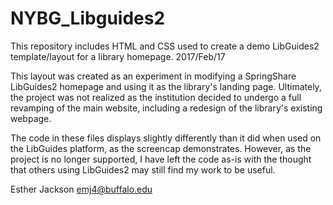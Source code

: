 # NYBG_Libguides2
This repository includes HTML and CSS used to create a demo LibGuides2 template/layout for a library homepage.
2017/Feb/17

This layout was created as an experiment in modifying a SpringShare LibGuides2 homepage and using it as the library's landing page. Ultimately, the project was not realized as the institution decided to undergo a full revamping of the main website, including a redesign of the library's existing webpage.

The code in these files displays slightly differently than it did when used on the LibGuides platform, as the screencap demonstrates. However, as the project is no longer supported, I have left the code as-is with the thought that others using LibGuides2 may still find my work to be useful.


Esther Jackson
emj4@buffalo.edu
